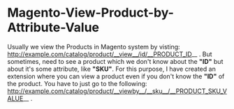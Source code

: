 # Magento-View-Product-by-Attribute-Value

Usually we view the Products in Magento system by visting: http://example.com/catalog/product/__view__/id/__PRODUCT_ID__ .
But sometimes, need to see a product which we don't know about the __"ID"__ but about it's some attribute, like __"SKU"__. 
For this purpose, I have created an extension where you can view a product even if you don't know the __"ID"__ of the product. You have to just go to the following:
http://example.com/catalog/product/__viewby__/__sku__/__PRODUCT_SKU_VALUE__ .
